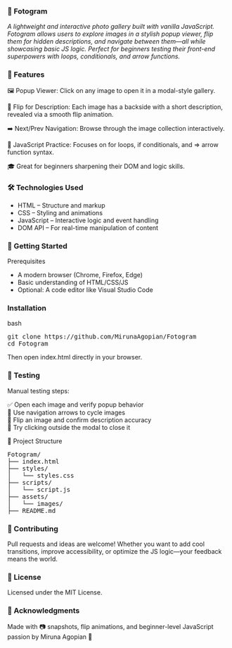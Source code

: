 ### 📸 Fotogram
_A lightweight and interactive photo gallery built with vanilla JavaScript. Fotogram allows users to explore images in a stylish popup viewer, flip them for hidden descriptions, and navigate between them—all while showcasing basic JS logic.
Perfect for beginners testing their front-end superpowers with loops, conditionals, and arrow functions._

### 🚀 Features
🖼️ Popup Viewer: Click on any image to open it in a modal-style gallery. <br>

🔄 Flip for Description: Each image has a backside with a short description, revealed via a smooth flip animation. <br>

➡️ Next/Prev Navigation: Browse through the image collection interactively. <br>

🧪 JavaScript Practice: Focuses on for loops, if conditionals, and => arrow function syntax. <br>

🎓 Great for beginners sharpening their DOM and logic skills. <br>

### 🛠️ Technologies Used
- HTML – Structure and markup
- CSS – Styling and animations
- JavaScript – Interactive logic and event handling
- DOM API – For real-time manipulation of content

### 🏁 Getting Started
Prerequisites
- A modern browser (Chrome, Firefox, Edge)
- Basic understanding of HTML/CSS/JS
- Optional: A code editor like Visual Studio Code

### Installation
bash
<pre>
git clone https://github.com/MirunaAgopian/Fotogram
cd Fotogram
</pre>
Then open index.html directly in your browser.

### 🧪 Testing
Manual testing steps:

✅ Open each image and verify popup behavior <br>
🔁 Use navigation arrows to cycle images <br>
🔄 Flip an image and confirm description accuracy <br>
🚫 Try clicking outside the modal to close it <br>

📁 Project Structure
<pre>
Fotogram/
├── index.html
├── styles/
│   └── styles.css
├── scripts/
│   └── script.js
├── assets/
│   └── images/
├── README.md
</pre>

### 🤝 Contributing
Pull requests and ideas are welcome! Whether you want to add cool transitions, improve accessibility, or optimize the JS logic—your feedback means the world.

### 📄 License
Licensed under the MIT License.

### 🙌 Acknowledgments
Made with 📷 snapshots, flip animations, and beginner-level JavaScript passion by Miruna Agopian 💙
